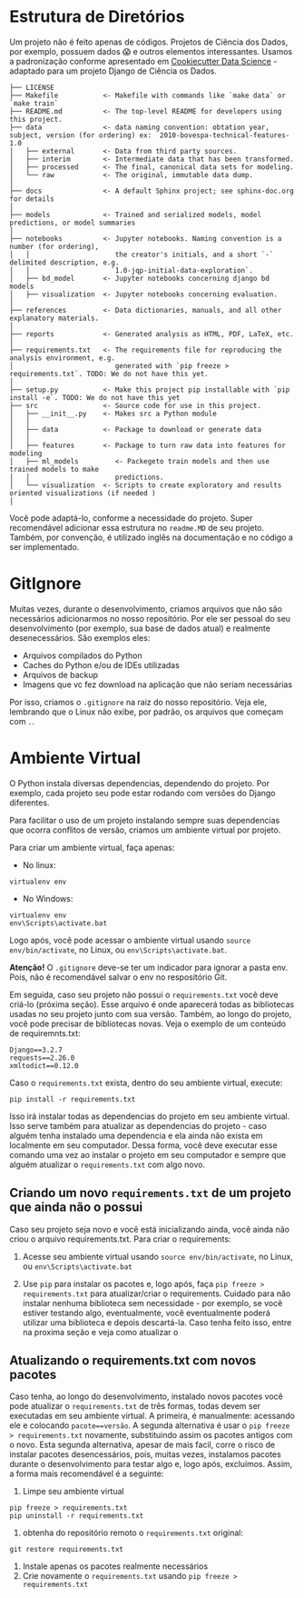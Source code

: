 
# Estrutura de Diretórios

Um projeto não é feito apenas de códigos. Projetos de Ciência dos Dados, por exemplo, possuem dados 😱  e outros elementos interessantes. Usamos a padronização conforme apresentado em [Cookiecutter Data Science](https://drivendata.github.io/cookiecutter-data-science/) - adaptado para um projeto Django de Ciência os Dados.

```
├── LICENSE
├── Makefile           <- Makefile with commands like `make data` or `make train`
├── README.md          <- The top-level README for developers using this project.
├── data               <- data naming convention: obtation year, subject, version (for ordering) ex:  2010-bovespa-technical-features-1.0
│   ├── external       <- Data from third party sources.
│   ├── interim        <- Intermediate data that has been transformed.
│   ├── processed      <- The final, canonical data sets for modeling.
│   └── raw            <- The original, immutable data dump.
│
├── docs               <- A default Sphinx project; see sphinx-doc.org for details
│
├── models             <- Trained and serialized models, model predictions, or model summaries
│
├── notebooks          <- Jupyter notebooks. Naming convention is a number (for ordering),
│   │                     the creator's initials, and a short `-` delimited description, e.g.
│   │                    `1.0-jqp-initial-data-exploration`.
│   ├── bd_model       <- Jupyter notebooks concerning django bd models
│   ├── visualization  <- Jupyter notebooks concerning evaluation. 
│
├── references         <- Data dictionaries, manuals, and all other explanatory materials.
│
├── reports            <- Generated analysis as HTML, PDF, LaTeX, etc.
│
├── requirements.txt   <- The requirements file for reproducing the analysis environment, e.g.
│                         generated with `pip freeze > requirements.txt`. TODO: We do not have this yet.
│
├── setup.py           <- Make this project pip installable with `pip install -e`. TODO: We do not have this yet
├── src                <- Source code for use in this project.
│   ├── __init__.py    <- Makes src a Python module
│   │
│   ├── data           <- Package to download or generate data
│   │
│   ├── features       <- Package to turn raw data into features for modeling
│   ├── ml_models         <- Packegeto train models and then use trained models to make
│   │                     predictions. 
│   └── visualization  <- Scripts to create exploratory and results oriented visualizations (if needed )
│
```

Você pode adaptá-lo, conforme a necessidade do projeto. Super recomendável adicionar essa estrutura no `readme.MD` de seu projeto.  Também, por convenção, é utilizado inglês na documentação e no código a ser implementado.


# GitIgnore


Muitas vezes, durante o desenvolvimento, criamos arquivos que não são necessários adicionarmos no nosso repositório. Por ele ser pessoal do seu desenvolvimento (por exemplo, sua base de dados atual) e realmente desenecessários. São exemplos  eles: 

- Arquivos compilados do Python
- Caches do Python e/ou de IDEs utilizadas
- Arquivos de backup
- Imagens que vc fez download na aplicação que não seriam necessárias

Por isso, criamos o `.gitignore` na raiz do nosso repositório. Veja ele, lembrando que o Linux não exibe, por padrão, os arquivos que começam com `.`.

# Ambiente Virtual

O Python instala diversas dependencias, dependendo do projeto. Por exemplo, cada projeto seu pode estar rodando com versões do Django diferentes.  

Para facilitar o uso de um projeto instalando sempre suas dependencias que ocorra conflitos de versão, criamos um ambiente virtual por projeto. 

Para criar um ambiente virtual, faça apenas: 
- No linux: 
```
virtualenv env

```
- No Windows:

```
virtualenv env
env\Scripts\activate.bat
```
Logo após, vocẽ pode acessar o ambiente virtual usando `source env/bin/activate`, no Linux, ou `env\Scripts\activate.bat`.

**Atenção!** O `.gitignore` deve-se ter um indicador para ignorar a pasta env. Pois, não é recomendável salvar o env no respositório Git. 

Em seguida, caso seu projeto não possui o `requirements.txt` você deve criá-lo (próxima seção). Esse arquivo é onde aparecerá todas as bibliotecas usadas no seu projeto junto com sua versão. Também, ao longo do projeto, você pode precisar de bibliotecas novas. Veja o exemplo de um conteúdo de requiremnts.txt: 

```
Django==3.2.7
requests==2.26.0
xmltodict==0.12.0
```

Caso o `requirements.txt` exista, dentro do seu ambiente virtual, execute: 
```
pip install -r requirements.txt
```
Isso irá instalar todas as dependencias do projeto em seu ambiente virtual. Isso serve também para atualizar as dependencias do projeto - caso alguém tenha instalado uma dependencia e ela ainda não exista em localmente em seu computador. Dessa forma, você deve executar esse comando uma vez ao instalar o projeto em seu computador e sempre que alguém atualizar o `requirements.txt` com algo novo.

## Criando um novo  `requirements.txt` de um projeto que ainda não o possui

Caso seu projeto seja novo e você está inicializando ainda, você ainda não criou o arquivo requirements.txt.  Para criar o requirements: 

1. Acesse seu ambiente virtual usando `source env/bin/activate`, no Linux, ou `env\Scripts\activate.bat`

1. Use `pip` para instalar os pacotes e, logo após, faça `pip freeze > requirements.txt` para atualizar/criar o requirements. Cuidado para não instalar nenhuma biblioteca sem necessidade - por exemplo, se você estiver testando algo, eventualmente, você eventualmente poderá utilizar uma biblioteca e depois descartá-la. Caso tenha feito isso, entre na proxima seção e veja como atualizar o 

## Atualizando o requirements.txt com novos pacotes

Caso tenha, ao longo do desenvolvimento, instalado novos pacotes você pode atualizar o `requirements.txt` de três formas, todas devem ser executadas em seu ambiente virtual. A primeira, é manualmente: acessando ele e colocando `pacote==versão`. A segunda alternativa é usar o `pip freeze > requirements.txt` novamente, substituindo assim os pacotes antigos com o novo. Esta segunda alternativa, apesar de mais facil, corre o risco de instalar pacotes desencessários, pois, muitas vezes, instalamos pacotes durante o desenvolvimento para testar algo e, logo após, excluímos. Assim, a forma mais recomendável é a seguinte:

1. Limpe seu ambiente virtual
```
pip freeze > requirements.txt
pip uninstall -r requirements.txt
```
1. obtenha do repositório remoto o `requirements.txt` original:
```
git restore requirements.txt
``` 
1. Instale apenas os pacotes realmente necessários
1. Crie novamente o `requirements.txt` usando `pip freeze > requirements.txt`




